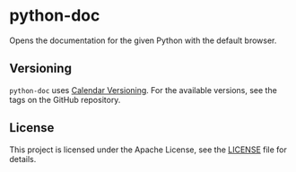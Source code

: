 # python-doc

Opens the documentation for the given Python with the default browser.

## Versioning

`python-doc` uses [Calendar Versioning](https://calver.org/). For the available versions, see the tags on the GitHub repository.

## License

This project is licensed under the Apache License, see the [LICENSE](https://github.com/vinayak-mehta/python-doc/blob/master/LICENSE) file for details.
